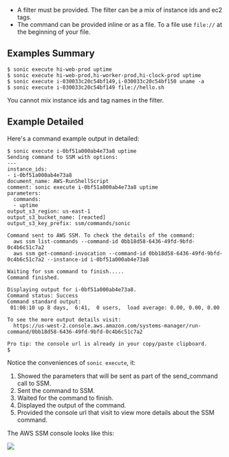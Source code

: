 * A filter must be provided.  The filter can be a mix of instance ids and ec2 tags.
* The command can be provided inline or as a file. To a file use `file://` at the beginning of your file.

## Examples Summary

    $ sonic execute hi-web-prod uptime
    $ sonic execute hi-web-prod,hi-worker-prod,hi-clock-prod uptime
    $ sonic execute i-030033c20c54bf149,i-030033c20c54bf150 uname -a
    $ sonic execute i-030033c20c54bf149 file://hello.sh

You cannot mix instance ids and tag names in the filter.

## Example Detailed

Here's a command example output in detailed:

    $ sonic execute i-0bf51a000ab4e73a8 uptime
    Sending command to SSM with options:
    ---
    instance_ids:
    - i-0bf51a000ab4e73a8
    document_name: AWS-RunShellScript
    comment: sonic execute i-0bf51a000ab4e73a8 uptime
    parameters:
      commands:
      - uptime
    output_s3_region: us-east-1
    output_s3_bucket_name: [reacted]
    output_s3_key_prefix: ssm/commands/sonic

    Command sent to AWS SSM. To check the details of the command:
      aws ssm list-commands --command-id 0bb18d58-6436-49fd-9bfd-0c4b6c51c7a2
      aws ssm get-command-invocation --command-id 0bb18d58-6436-49fd-9bfd-0c4b6c51c7a2 --instance-id i-0bf51a000ab4e73a8

    Waiting for ssm command to finish.....
    Command finished.

    Displaying output for i-0bf51a000ab4e73a8.
    Command status: Success
    Command standard output:
     01:08:10 up 8 days,  6:41,  0 users,  load average: 0.00, 0.00, 0.00

    To see the more output details visit:
      https://us-west-2.console.aws.amazon.com/systems-manager/run-command/0bb18d58-6436-49fd-9bfd-0c4b6c51c7a2

    Pro tip: the console url is already in your copy/paste clipboard.
    $

Notice the conveniences of `sonic execute`, it:

1. Showed the parameters that will be sent as part of the send_command call to SSM.
2. Sent the command to SSM.
3. Waited for the command to finish.
4. Displayed the output of the command.
5. Provided the console url that visit to view more details about the SSM command.

The AWS SSM console looks like this:

<img src="/img/tutorials/ec2-console-run-command.png" class="doc-photo" />
